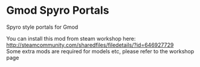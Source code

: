# Gmod Spyro Portals

Spyro style portals for Gmod

You can install this mod from steam workshop here: http://steamcommunity.com/sharedfiles/filedetails/?id=646927729  
Some extra mods are required for models etc, please refer to the workshop page
